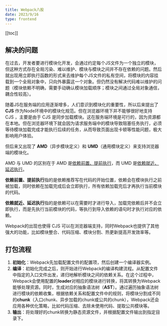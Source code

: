```yaml
---
title: Webpack八股
date: 2023/9/16
type: frontend
---
```


[[toc]]

## 解决的问题

在过去，开发者要进行模块化开发，会通过约定每个JS文件为一个独立的模块，但这种方式存在全局污染、难以维护、模块与模块之间并不存在依赖的问题。然后就出现用立即执行函数的形式来去维护每个JS文件的私有空间，将模块的内容挂载到一个全局对象中，只向外暴露这一个对象。但仍然没有解决代码难以维护的问题（模块依赖不明确，需要手动确认模块加载顺序；模块之间通过全局对象通信，耦合性较高）。

随着JS在服务端的应用逐渐增多，人们意识到模块化的重要性，所以后来提出了 **CJS** 作为Node环境中的模块化规范。但在浏览器环境下并不能够很好地支持 CJS ，主要是由于 CJS 是同步加载模块。这在服务端环境是可行的，因为资源都在本地。但在浏览器环境下就会因为请求服务端中的模块导致阻塞任务执行，必须等待模块加载完成才能执行后续的任务，从而导致页面出现卡顿等性能问题，极大影响用户体验。

但后来又出现了 **AMD**（异步模块定义）和 **UMD**（通用模块定义）来支持浏览器端的模块化。

AMD 与 UMD 的区别在于 AMD 是<u>依赖前置、提前执行</u>，而 UMD 是<u>依赖就近、延迟执行</u>。

**依赖前置、提前执行**指的是依赖推荐写在代码的开始位置，依赖会在模块执行之前被加载，同时依赖在加载完成后会立即执行，所有依赖加载完后才再执行当前模块的代码。

**依赖就近、延迟执行**指的是依赖可以在需要时才进行导入，加载完依赖后并不会立即执行，而是先执行当前模块的代码，等执行到导入依赖的语句时才执行对应的依赖。

Webpack的出现也使得 CJS 可以在浏览器端支持，同时Webpack也提供了其他强大的功能，比如模块整合、代码压缩、模块分割、热更新提高开发效率等。

## 打包流程

1. **初始化**：Webpack先加载配置文件的配置项，然后创建一个编译器实例。
2. **编译**：初始化完成之后，则开始进行Webpack的编译构建流程。从配置文件中指定的入口文件出发，递归地解析模块之间的依赖关系。在这个过程中，Webpack会使用配置的**loader**对相应的模块进行转换，将其转换为Webpack能够处理资源。同时，生成对应的抽象语法树（**AST**）。通过遍历抽象语法树进行模块的依赖收集，根据依赖关系和配置文件中的规则，将模块分割成不同的**chunk**（入口chunk、异步加载的chunk或公共的chunk），Webpack还会应用各种优化策略，比如代码压缩、去除未使用代码、提取公共模块等。
3. **输出**：将处理好的chunk转换为静态资源文件，并根据配置文件输出到指定目录下。